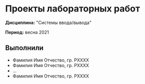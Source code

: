 # Проекты лабораторных работ

**Дисциплина:** "Системы ввода/вывода"

**Период:** весна 2021

## Выполнили

- Фамилия Имя Отчество, гр. PXXXX
- Фамилия Имя Отчество, гр. PXXXX
- ... 
- Фамилия Имя Отчество, гр. PXXXX
